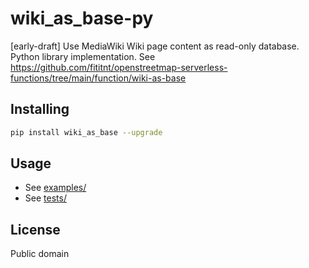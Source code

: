# wiki_as_base-py
[early-draft] Use MediaWiki Wiki page content as read-only database. Python library implementation. See https://github.com/fititnt/openstreetmap-serverless-functions/tree/main/function/wiki-as-base


## Installing

```bash
pip install wiki_as_base --upgrade
```

## Usage

- See [examples/](examples/)
- See [tests/](tests/)

## License

Public domain
